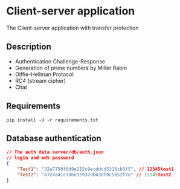 # Сlient-server application
The Client-server application with transfer protection

## Description
- Authentication Challenge-Response
- Generation of prime numbers by Miller Rabin
- Diffie-Hellman Protocol
- RC4 (stream cipher)
- Chat

## Requirements

```
pip install -U -r requirements.txt
```

## Database authentication

```json
// The auth data server/db/auth.json
// login and md5 password
{
	"Test1": "32a7750f6d9e215c9ecddcd5316cb3f5", // 12345test1
	"Test2": "a72ea41c7d6e35937db43df0c5652f7e" // 12345test2
}
```
